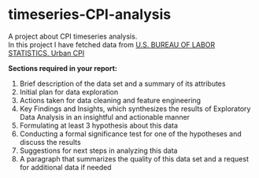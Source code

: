 # timeseries-CPI-analysis
A project about CPI timeseries analysis.<br/>
In this project I have fetched data from [U.S. BUREAU OF LABOR STATISTICS, Urban CPI](https://data.bls.gov/timeseries/CUUR0000SA0?output_view=pct_1mth)<br/>

<b>Sections required in your report:</b>

1) Brief description of the data set and a summary of its attributes <br/>
2) Initial plan for data exploration<br/>
3) Actions taken for data cleaning and feature engineering<br/>
4) Key Findings and Insights, which synthesizes the results of Exploratory Data Analysis in an insightful and actionable manner<br/>
5) Formulating at least 3 hypothesis about this data<br/>
6) Conducting a formal significance test for one of the hypotheses and discuss the results<br/>
7) Suggestions for next steps in analyzing this data<br/>
8) A paragraph that summarizes the quality of this data set and a request for additional data if needed<br/>
  

